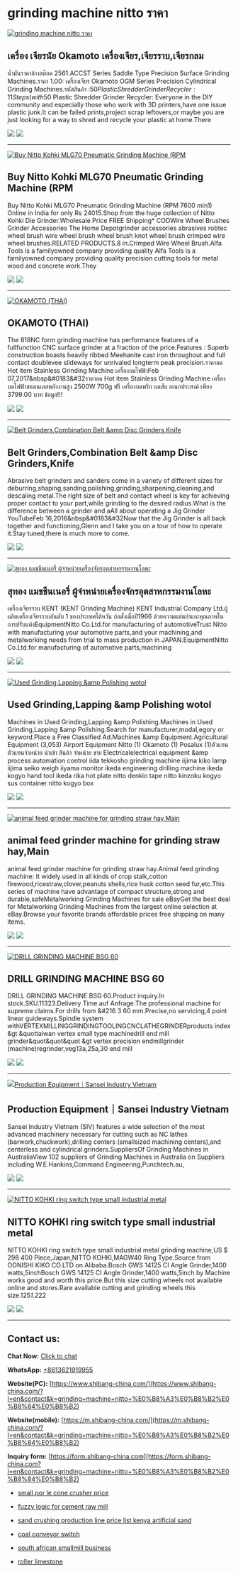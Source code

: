 # grinding machine nitto ราคา

<a href="https://swt.shibang-china.com/?l=en&img&k=grinding+machine+nitto+%E0%B8%A3%E0%B8%B2%E0%B8%84%E0%B8%B2" target="_blank">![grinding machine nitto ราคา](http://static.shibang-china.com/all-800x300/1078.jpg)</a>

## เครื่อง เจียรนัย Okamoto เครื่องเจียร,เจียรราบ,เจียรกลม
น้ำมันราคาล้างสต๊อค 2561.ACCST Series Saddle Type Precision Surface Grinding Machines.ราคา 1.00: เครื่องเจียร Okamoto OGM Series Precision Cylindrical Grinding Machines.รหัสสินค้า :$50 Plastic Shredder Grinder Recycler: 11 Steps (with$50 Plastic Shredder Grinder Recycler: Everyone in the DIY community and especially those who work with 3D printers,have one issue plastic junk.It can be failed prints,project scrap leftovers,or maybe you are just looking for a way to shred and recycle your plastic at home.There


<a href="https://whatsapp.shibangsoft.com/WhatsApp.php" target="_blank" title="WhatsApp">![](http://static.shibang-china.com/icon/whatsapp.png)</a> <a href="https://swt.shibang-china.com/?l=en&icon&k=grinding+machine+nitto+%E0%B8%A3%E0%B8%B2%E0%B8%84%E0%B8%B2" target="_blank">![](http://static.shibang-china.com/icon/chat-en.png)</a>

---

<a href="https://swt.shibang-china.com/?l=en&img&k=grinding+machine+nitto+%E0%B8%A3%E0%B8%B2%E0%B8%84%E0%B8%B2" target="_blank">![Buy Nitto Kohki MLG70 Pneumatic Grinding Machine (RPM](http://static.shibang-china.com/all-800x300/1130.jpg)</a>

## Buy Nitto Kohki MLG70 Pneumatic Grinding Machine (RPM
Buy Nitto Kohki MLG70 Pneumatic Grinding Machine (RPM 7600 min1) Online in India for only Rs 24015.Shop from the huge collection of Nitto Kohki Die Grinder.Wholesale Price FREE Shipping* CODWire Wheel Brushes Grinder Accessories The Home Depotgrinder accessories abrasives robtec wheel brush wire wheel brush wheel brush knot wheel brush crimped wire wheel brushes.RELATED PRODUCTS.8 in.Crimped Wire Wheel Brush.Alfa Tools is a familyowned company providing quality Alfa Tools is a familyowned company providing quality precision cutting tools for metal wood and concrete work.They


<a href="https://whatsapp.shibangsoft.com/WhatsApp.php" target="_blank" title="WhatsApp">![](http://static.shibang-china.com/icon/whatsapp.png)</a> <a href="https://swt.shibang-china.com/?l=en&icon&k=grinding+machine+nitto+%E0%B8%A3%E0%B8%B2%E0%B8%84%E0%B8%B2" target="_blank">![](http://static.shibang-china.com/icon/chat-en.png)</a>

---

<a href="https://swt.shibang-china.com/?l=en&img&k=grinding+machine+nitto+%E0%B8%A3%E0%B8%B2%E0%B8%84%E0%B8%B2" target="_blank">![OKAMOTO (THAI)](http://static.shibang-china.com/all-800x300/357.jpg)</a>

## OKAMOTO (THAI)
The 818NC form grinding machine has performance features of a fullfunction CNC surface grinder at a fraction of the price.Features : Superb construction boasts heavily ribbed Meehanite cast iron throughout and full contact doublevee slideways for unrivaled longterm peak precision.ราคาลด Hot item Stainless Grinding Machine เครื่องบดไฟฟ้าFeb 07,2017&nbsp&#0183&#32ราคาลด Hot item Stainless Grinding Machine เครื่องบดไฟฟ้าสแตนเลสพลังงานสูง 2500W 700g ฟรี เครื่องบดพริก บดสับ อเนกประสงค์ เพียง 3799.00 บาท ข้อมูล!!!


<a href="https://whatsapp.shibangsoft.com/WhatsApp.php" target="_blank" title="WhatsApp">![](http://static.shibang-china.com/icon/whatsapp.png)</a> <a href="https://swt.shibang-china.com/?l=en&icon&k=grinding+machine+nitto+%E0%B8%A3%E0%B8%B2%E0%B8%84%E0%B8%B2" target="_blank">![](http://static.shibang-china.com/icon/chat-en.png)</a>

---

<a href="https://swt.shibang-china.com/?l=en&img&k=grinding+machine+nitto+%E0%B8%A3%E0%B8%B2%E0%B8%84%E0%B8%B2" target="_blank">![Belt Grinders,Combination Belt &amp Disc Grinders,Knife](http://static.shibang-china.com/all-800x300/949.jpg)</a>

## Belt Grinders,Combination Belt &amp Disc Grinders,Knife
Abrasive belt grinders and sanders come in a variety of different sizes for deburring,shaping,sanding,polishing,grinding,sharpening,cleaning,and descaling metal.The right size of belt and contact wheel is key for achieving proper contact to your part,while grinding to the desired radius.What is the difference between a grinder and aAll about operating a Jig Grinder YouTubeFeb 16,2016&nbsp&#0183&#32Now that the Jig Grinder is all back together and functioning,Glenn and I take you on a tour of how to operate it.Stay tuned,there is much more to come.


<a href="https://whatsapp.shibangsoft.com/WhatsApp.php" target="_blank" title="WhatsApp">![](http://static.shibang-china.com/icon/whatsapp.png)</a> <a href="https://swt.shibang-china.com/?l=en&icon&k=grinding+machine+nitto+%E0%B8%A3%E0%B8%B2%E0%B8%84%E0%B8%B2" target="_blank">![](http://static.shibang-china.com/icon/chat-en.png)</a>

---

<a href="https://swt.shibang-china.com/?l=en&img&k=grinding+machine+nitto+%E0%B8%A3%E0%B8%B2%E0%B8%84%E0%B8%B2" target="_blank">![สุทอง แมชชีนเนอรี่ ผู้จำหน่ายเครื่องจักรอุตสาหกรรมงานโลหะ](http://static.shibang-china.com/all-800x300/825.jpg)</a>

## สุทอง แมชชีนเนอรี่ ผู้จำหน่ายเครื่องจักรอุตสาหกรรมงานโลหะ
เครื่องเจียรราบ KENT (KENT Grinding Machine) KENT Industrial Company Ltd.ผู้ผลิตเครื่องเจียรราบอันดับ 1 ของประเทศไต้หวัน ก่อตั้งเมื่อปี1966 ด้วยความแม่นยำและคุณภาพในการปรับแต่งEquipmentNitto Co.Ltd.for manufacturing of automotiveTrust Nitto with manufacturing your automotive parts,and your machining,and metalworking needs from trial to mass production in JAPAN.EquipmentNitto Co.Ltd.for manufacturing of automotive parts,machining


<a href="https://whatsapp.shibangsoft.com/WhatsApp.php" target="_blank" title="WhatsApp">![](http://static.shibang-china.com/icon/whatsapp.png)</a> <a href="https://swt.shibang-china.com/?l=en&icon&k=grinding+machine+nitto+%E0%B8%A3%E0%B8%B2%E0%B8%84%E0%B8%B2" target="_blank">![](http://static.shibang-china.com/icon/chat-en.png)</a>

---

<a href="https://swt.shibang-china.com/?l=en&img&k=grinding+machine+nitto+%E0%B8%A3%E0%B8%B2%E0%B8%84%E0%B8%B2" target="_blank">![Used Grinding,Lapping &amp Polishing wotol](http://static.shibang-china.com/all-800x300/613.jpg)</a>

## Used Grinding,Lapping &amp Polishing wotol
Machines in Used Grinding,Lapping &amp Polishing.Machines in Used Grinding,Lapping &amp Polishing.Search for manufacturer,modal,egory or keyword.Place a Free Classified Ad.Machines &amp Equipment.Agricultural Equipment (3,053) Airport Equipment Nitto (1) Okamoto (1) Posalux (1)ตัวแทน ตัวแทนจำหน่าย นำเข้า สินค้า จำหน่าย ขาย Electricalelectrical equipment &amp process automation control iida tekkosho grinding machine iijima kiko lamp iijima seiko weigh iiyama monitor ikeda engineering drilling machine ikeda kogyo hand tool ikeda rika hot plate nitto denkio tape nitto kinzoku kogyo sus container nitto kogyo box


<a href="https://whatsapp.shibangsoft.com/WhatsApp.php" target="_blank" title="WhatsApp">![](http://static.shibang-china.com/icon/whatsapp.png)</a> <a href="https://swt.shibang-china.com/?l=en&icon&k=grinding+machine+nitto+%E0%B8%A3%E0%B8%B2%E0%B8%84%E0%B8%B2" target="_blank">![](http://static.shibang-china.com/icon/chat-en.png)</a>

---

<a href="https://swt.shibang-china.com/?l=en&img&k=grinding+machine+nitto+%E0%B8%A3%E0%B8%B2%E0%B8%84%E0%B8%B2" target="_blank">![animal feed grinder machine for grinding straw hay,Main](http://static.shibang-china.com/all-800x300/889.jpg)</a>

## animal feed grinder machine for grinding straw hay,Main
animal feed grinder machine for grinding straw hay.Animal feed grinding machine: It widely used in all kinds of crop stalk,cotton firewood,ricestraw,clover,peanuts shells,rice husk cotton seed fur,etc.This series of machine have advantage of compact structure,strong and durable,safeMetalworking Grinding Machines for sale eBayGet the best deal for Metalworking Grinding Machines from the largest online selection at eBay.Browse your favorite brands affordable prices free shipping on many items.


<a href="https://whatsapp.shibangsoft.com/WhatsApp.php" target="_blank" title="WhatsApp">![](http://static.shibang-china.com/icon/whatsapp.png)</a> <a href="https://swt.shibang-china.com/?l=en&icon&k=grinding+machine+nitto+%E0%B8%A3%E0%B8%B2%E0%B8%84%E0%B8%B2" target="_blank">![](http://static.shibang-china.com/icon/chat-en.png)</a>

---

<a href="https://swt.shibang-china.com/?l=en&img&k=grinding+machine+nitto+%E0%B8%A3%E0%B8%B2%E0%B8%84%E0%B8%B2" target="_blank">![DRILL GRINDING MACHINE BSG 60](http://static.shibang-china.com/all-800x300/872.jpg)</a>

## DRILL GRINDING MACHINE BSG 60
DRILL GRINDING MACHINE BSG 60.Product inquiry.In stock.SKU.11323.Delivery Time.auf Anfrage.The professional machine for supreme claims.For drills from &#216 3 60 mm.Precise,no servicing,4 point linear guideways.Spindle system withVERTEXMILLINGGRINDINGTOOLINGCNCLATHEGRINDERproducts index &gt &quottaiwan vertex small type machinedrill end mill grinder&quot&quot&quot &gt vertex precision endmillgrinder (machine)regrinder,veg13a,25a,30 end mill


<a href="https://whatsapp.shibangsoft.com/WhatsApp.php" target="_blank" title="WhatsApp">![](http://static.shibang-china.com/icon/whatsapp.png)</a> <a href="https://swt.shibang-china.com/?l=en&icon&k=grinding+machine+nitto+%E0%B8%A3%E0%B8%B2%E0%B8%84%E0%B8%B2" target="_blank">![](http://static.shibang-china.com/icon/chat-en.png)</a>

---

<a href="https://swt.shibang-china.com/?l=en&img&k=grinding+machine+nitto+%E0%B8%A3%E0%B8%B2%E0%B8%84%E0%B8%B2" target="_blank">![Production Equipment｜Sansei Industry Vietnam](http://static.shibang-china.com/all-800x300/817.jpg)</a>

## Production Equipment｜Sansei Industry Vietnam
Sansei Industry Vietnam (SIV) features a wide selection of the most advanced machinery necessary for cutting such as NC lathes (barwork,chuckwork),drilling centers (smallsized machining centers),and centerless and cylindrical grinders.SuppliersOf Grinding Machines in AustraliaView 102 suppliers of Grinding Machines in Australia on Suppliers including W.E.Hankins,Command Engineering,Punchtech.au,


<a href="https://whatsapp.shibangsoft.com/WhatsApp.php" target="_blank" title="WhatsApp">![](http://static.shibang-china.com/icon/whatsapp.png)</a> <a href="https://swt.shibang-china.com/?l=en&icon&k=grinding+machine+nitto+%E0%B8%A3%E0%B8%B2%E0%B8%84%E0%B8%B2" target="_blank">![](http://static.shibang-china.com/icon/chat-en.png)</a>

---

<a href="https://swt.shibang-china.com/?l=en&img&k=grinding+machine+nitto+%E0%B8%A3%E0%B8%B2%E0%B8%84%E0%B8%B2" target="_blank">![NITTO KOHKI ring switch type small industrial metal](http://static.shibang-china.com/all-800x300/1006.jpg)</a>

## NITTO KOHKI ring switch type small industrial metal
NITTO KOHKI ring switch type small industrial metal grinding machine,US $ 298 400 Piece,Japan,NITTO KOHKI,MAGW40 Ring Type.Source from OONISHI KIKO CO.LTD on Alibaba.Bosch GWS 14125 CI Angle Grinder,1400 watts,5inchBosch GWS 14125 CI Angle Grinder,1400 watts,5inch by Machine works good and worth this price.But this size cutting wheels not available online and stores.Rare available cutting and grinding wheels this size.125*1.2*22


<a href="https://whatsapp.shibangsoft.com/WhatsApp.php" target="_blank" title="WhatsApp">![](http://static.shibang-china.com/icon/whatsapp.png)</a> <a href="https://swt.shibang-china.com/?l=en&icon&k=grinding+machine+nitto+%E0%B8%A3%E0%B8%B2%E0%B8%84%E0%B8%B2" target="_blank">![](http://static.shibang-china.com/icon/chat-en.png)</a>

---
## Contact us:

**Chat Now:** [Click to chat](https://swt.shibang-china.com?l=en&contact&k=grinding+machine+nitto+%E0%B8%A3%E0%B8%B2%E0%B8%84%E0%B8%B2)

**WhatsApp:**  [+8613621919955](https://whatsapp.shibangsoft.com/WhatsApp.php)

**Website(PC):** [https://www.shibang-china.com/](https://www.shibang-china.com/?l=en&contact&k=grinding+machine+nitto+%E0%B8%A3%E0%B8%B2%E0%B8%84%E0%B8%B2)

**Website(mobile):** [https://m.shibang-china.com/](https://m.shibang-china.com/?l=en&contact&k=grinding+machine+nitto+%E0%B8%A3%E0%B8%B2%E0%B8%84%E0%B8%B2)

**Inquiry form:** [https://form.shibang-china.com](https://form.shibang-china.com?l=en&contact&k=grinding+machine+nitto+%E0%B8%A3%E0%B8%B2%E0%B8%84%E0%B8%B2)

* [small por le cone crusher price](../113/small%20por%20le%20cone%20crusher%20price.md)

* [fuzzy logic for cement raw mill](../122/fuzzy%20logic%20for%20cement%20raw%20mill.md)

* [sand crushing production line price list kenya artificial sand](../111/sand%20crushing%20production%20line%20price%20list%20kenya%20artificial%20sand.md)

* [coal conveyor switch](../116/coal%20conveyor%20switch.md)

* [south african smallmill business](../120/south%20african%20smallmill%20business.md)

* [roller limestone](../114/roller%20limestone.md)